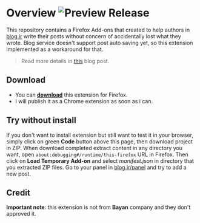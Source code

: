 # Overview ![Preview Release](https://github.com/guftall/blogir-extension/workflows/Preview%20Release/badge.svg)

This repository contains a Firefox Add-ons that created to help authors in [blog.ir](http://blog.ir) write their posts without concern of accidentally lost what they wrote. Blog service doesn't support post auto saving yet, so this extension implemented as a workaround for that.


> Read more details in [this](http://blog.guftall.ir/post/3/%D8%B0%D8%AE%DB%8C%D8%B1%D9%87-%D8%AE%D9%88%D8%AF%DA%A9%D8%A7%D8%B1-%D9%BE%D8%B3%D8%AA-%D8%AF%D8%B1-%D8%A8%D9%84%D8%A7%DA%AF) blog post.



## Download

- You can **[download](#)** this extension for Firefox.
- I will publish it as a Chrome extension as soon as i can.

## Try without install
If you don't want to install extension but still want to test it in your browser, simply click on green **Code** button above this page, then download project in ZIP. When download completed extract content in any directory you want, open `about:debugging#/runtime/this-firefox` URL in Firefox. Then click on **Load Temporary Add-on** and select *manifest.json* in directory that you extracted ZIP files. Go to your panel in [blog.ir/panel](http://blog.ir/panel) and try to add a new post.

## Credit
**Important note**: this extension is not from **Bayan** company and they don't approved it.
